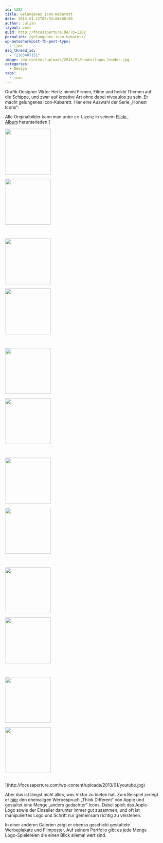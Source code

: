 ```yaml
---
id: 1282
title: Gelungenes Icon-Kabarett
date: 2013-01-22T08:33:04+00:00
author: Julian
layout: post
guid: http://focusaperture.de/?p=1282
permalink: /gelungenes-icon-kabarett/
wp-autosharepost-fb-post-type:
  - link
dsq_thread_id:
  - "2183487151"
image: /wp-content/uploads/2013/01/honestlogos_header.jpg
categories:
  - Design
tags:
  - icon
---
```

Grafik-Designer Viktor Hertz nimmt Firmen, Filme und heikle Themen auf die Schippe, und zwar auf kreative Art ohne dabei niveaulos zu sein. Er macht gelungenes Icon-Kabarett. Hier eine Auswahl der Serie &#8222;Honest Icons&#8220;:
  
Alle Originalbilder kann man unter cc-Lizenz in seinem <a href="http://www.flickr.com/photos/hertzen/sets/72157626308238830/with/5543037037/" target="_blank">Flickr-Album</a> herunterladen.[ 

<div class='gallery'>
  <dl class='gallery-item'>
    <dt class='gallery-icon landscape'>
      <a href='https://i1.wp.com/focusaperture.com/wp-content/uploads/2013/01/imdb.jpg'><img width="150" height="150" src="https://i1.wp.com/focusaperture.com/wp-content/uploads/2013/01/imdb.jpg?resize=150%2C150" class="attachment-thumbnail size-thumbnail" alt="" srcset="https://i1.wp.com/focusaperture.com/wp-content/uploads/2013/01/imdb.jpg?resize=150%2C150 150w, https://i1.wp.com/focusaperture.com/wp-content/uploads/2013/01/imdb.jpg?zoom=2&resize=150%2C150 300w, https://i1.wp.com/focusaperture.com/wp-content/uploads/2013/01/imdb.jpg?zoom=3&resize=150%2C150 450w" sizes="(max-width: 150px) 100vw, 150px" data-recalc-dims="1" /></a> 
    </dt>
  </dl>
  
  <dl class='gallery-item'>
    <dt class='gallery-icon landscape'>
      <a href='https://i2.wp.com/focusaperture.com/wp-content/uploads/2013/01/marlboro.jpg'><img width="150" height="150" src="https://i2.wp.com/focusaperture.com/wp-content/uploads/2013/01/marlboro.jpg?resize=150%2C150" class="attachment-thumbnail size-thumbnail" alt="" srcset="https://i2.wp.com/focusaperture.com/wp-content/uploads/2013/01/marlboro.jpg?resize=150%2C150 150w, https://i2.wp.com/focusaperture.com/wp-content/uploads/2013/01/marlboro.jpg?zoom=2&resize=150%2C150 300w, https://i2.wp.com/focusaperture.com/wp-content/uploads/2013/01/marlboro.jpg?zoom=3&resize=150%2C150 450w" sizes="(max-width: 150px) 100vw, 150px" data-recalc-dims="1" /></a> 
    </dt>
  </dl>
  
  <br style="clear: both" />
  
  <dl class='gallery-item'>
    <dt class='gallery-icon landscape'>
      <a href='https://i2.wp.com/focusaperture.com/wp-content/uploads/2013/01/youtube.jpg'><img width="150" height="150" src="https://i2.wp.com/focusaperture.com/wp-content/uploads/2013/01/youtube.jpg?resize=150%2C150" class="attachment-thumbnail size-thumbnail" alt="" srcset="https://i2.wp.com/focusaperture.com/wp-content/uploads/2013/01/youtube.jpg?resize=150%2C150 150w, https://i2.wp.com/focusaperture.com/wp-content/uploads/2013/01/youtube.jpg?zoom=2&resize=150%2C150 300w, https://i2.wp.com/focusaperture.com/wp-content/uploads/2013/01/youtube.jpg?zoom=3&resize=150%2C150 450w" sizes="(max-width: 150px) 100vw, 150px" data-recalc-dims="1" /></a> 
    </dt>
  </dl>
  
  <dl class='gallery-item'>
    <dt class='gallery-icon landscape'>
      <a href='https://i0.wp.com/focusaperture.com/wp-content/uploads/2013/01/apple.jpg'><img width="150" height="150" src="https://i0.wp.com/focusaperture.com/wp-content/uploads/2013/01/apple.jpg?resize=150%2C150" class="attachment-thumbnail size-thumbnail" alt="" srcset="https://i0.wp.com/focusaperture.com/wp-content/uploads/2013/01/apple.jpg?resize=150%2C150 150w, https://i0.wp.com/focusaperture.com/wp-content/uploads/2013/01/apple.jpg?zoom=2&resize=150%2C150 300w, https://i0.wp.com/focusaperture.com/wp-content/uploads/2013/01/apple.jpg?zoom=3&resize=150%2C150 450w" sizes="(max-width: 150px) 100vw, 150px" data-recalc-dims="1" /></a> 
    </dt>
  </dl>
  
  <br style="clear: both" />
  
  <dl class='gallery-item'>
    <dt class='gallery-icon landscape'>
      <a href='https://i0.wp.com/focusaperture.com/wp-content/uploads/2013/01/windows.jpg'><img width="150" height="150" src="https://i0.wp.com/focusaperture.com/wp-content/uploads/2013/01/windows.jpg?resize=150%2C150" class="attachment-thumbnail size-thumbnail" alt="" srcset="https://i0.wp.com/focusaperture.com/wp-content/uploads/2013/01/windows.jpg?resize=150%2C150 150w, https://i0.wp.com/focusaperture.com/wp-content/uploads/2013/01/windows.jpg?zoom=2&resize=150%2C150 300w, https://i0.wp.com/focusaperture.com/wp-content/uploads/2013/01/windows.jpg?zoom=3&resize=150%2C150 450w" sizes="(max-width: 150px) 100vw, 150px" data-recalc-dims="1" /></a> 
    </dt>
  </dl>
  
  <dl class='gallery-item'>
    <dt class='gallery-icon landscape'>
      <a href='https://i2.wp.com/focusaperture.com/wp-content/uploads/2013/01/playboy.jpg'><img width="150" height="150" src="https://i2.wp.com/focusaperture.com/wp-content/uploads/2013/01/playboy.jpg?resize=150%2C150" class="attachment-thumbnail size-thumbnail" alt="" srcset="https://i2.wp.com/focusaperture.com/wp-content/uploads/2013/01/playboy.jpg?resize=150%2C150 150w, https://i2.wp.com/focusaperture.com/wp-content/uploads/2013/01/playboy.jpg?zoom=2&resize=150%2C150 300w, https://i2.wp.com/focusaperture.com/wp-content/uploads/2013/01/playboy.jpg?zoom=3&resize=150%2C150 450w" sizes="(max-width: 150px) 100vw, 150px" data-recalc-dims="1" /></a> 
    </dt>
  </dl>
  
  <br style="clear: both" />
  
  <dl class='gallery-item'>
    <dt class='gallery-icon landscape'>
      <a href='https://i2.wp.com/focusaperture.com/wp-content/uploads/2013/01/nintendo.jpg'><img width="150" height="150" src="https://i2.wp.com/focusaperture.com/wp-content/uploads/2013/01/nintendo.jpg?resize=150%2C150" class="attachment-thumbnail size-thumbnail" alt="" srcset="https://i2.wp.com/focusaperture.com/wp-content/uploads/2013/01/nintendo.jpg?resize=150%2C150 150w, https://i2.wp.com/focusaperture.com/wp-content/uploads/2013/01/nintendo.jpg?zoom=2&resize=150%2C150 300w, https://i2.wp.com/focusaperture.com/wp-content/uploads/2013/01/nintendo.jpg?zoom=3&resize=150%2C150 450w" sizes="(max-width: 150px) 100vw, 150px" data-recalc-dims="1" /></a> 
    </dt>
  </dl>
  
  <dl class='gallery-item'>
    <dt class='gallery-icon landscape'>
      <a href='https://i2.wp.com/focusaperture.com/wp-content/uploads/2013/01/starbucks.jpg'><img width="150" height="150" src="https://i2.wp.com/focusaperture.com/wp-content/uploads/2013/01/starbucks.jpg?resize=150%2C150" class="attachment-thumbnail size-thumbnail" alt="" srcset="https://i2.wp.com/focusaperture.com/wp-content/uploads/2013/01/starbucks.jpg?resize=150%2C150 150w, https://i2.wp.com/focusaperture.com/wp-content/uploads/2013/01/starbucks.jpg?zoom=2&resize=150%2C150 300w, https://i2.wp.com/focusaperture.com/wp-content/uploads/2013/01/starbucks.jpg?zoom=3&resize=150%2C150 450w" sizes="(max-width: 150px) 100vw, 150px" data-recalc-dims="1" /></a> 
    </dt>
  </dl>
  
  <br style="clear: both" />
  
  <dl class='gallery-item'>
    <dt class='gallery-icon landscape'>
      <a href='https://i1.wp.com/focusaperture.com/wp-content/uploads/2013/01/harley-davidson.jpg'><img width="150" height="150" src="https://i1.wp.com/focusaperture.com/wp-content/uploads/2013/01/harley-davidson.jpg?resize=150%2C150" class="attachment-thumbnail size-thumbnail" alt="" srcset="https://i1.wp.com/focusaperture.com/wp-content/uploads/2013/01/harley-davidson.jpg?resize=150%2C150 150w, https://i1.wp.com/focusaperture.com/wp-content/uploads/2013/01/harley-davidson.jpg?zoom=2&resize=150%2C150 300w, https://i1.wp.com/focusaperture.com/wp-content/uploads/2013/01/harley-davidson.jpg?zoom=3&resize=150%2C150 450w" sizes="(max-width: 150px) 100vw, 150px" data-recalc-dims="1" /></a> 
    </dt>
  </dl>
  
  <dl class='gallery-item'>
    <dt class='gallery-icon landscape'>
      <a href='https://i1.wp.com/focusaperture.com/wp-content/uploads/2013/01/trailer-preview.jpg'><img width="150" height="150" src="https://i1.wp.com/focusaperture.com/wp-content/uploads/2013/01/trailer-preview.jpg?resize=150%2C150" class="attachment-thumbnail size-thumbnail" alt="" srcset="https://i1.wp.com/focusaperture.com/wp-content/uploads/2013/01/trailer-preview.jpg?resize=150%2C150 150w, https://i1.wp.com/focusaperture.com/wp-content/uploads/2013/01/trailer-preview.jpg?zoom=2&resize=150%2C150 300w, https://i1.wp.com/focusaperture.com/wp-content/uploads/2013/01/trailer-preview.jpg?zoom=3&resize=150%2C150 450w" sizes="(max-width: 150px) 100vw, 150px" data-recalc-dims="1" /></a> 
    </dt>
  </dl>
  
  <br style="clear: both" />
  
  <dl class='gallery-item'>
    <dt class='gallery-icon landscape'>
      <a href='https://i1.wp.com/focusaperture.com/wp-content/uploads/2013/01/porsche.jpg'><img width="150" height="150" src="https://i1.wp.com/focusaperture.com/wp-content/uploads/2013/01/porsche.jpg?resize=150%2C150" class="attachment-thumbnail size-thumbnail" alt="" srcset="https://i1.wp.com/focusaperture.com/wp-content/uploads/2013/01/porsche.jpg?resize=150%2C150 150w, https://i1.wp.com/focusaperture.com/wp-content/uploads/2013/01/porsche.jpg?zoom=2&resize=150%2C150 300w, https://i1.wp.com/focusaperture.com/wp-content/uploads/2013/01/porsche.jpg?zoom=3&resize=150%2C150 450w" sizes="(max-width: 150px) 100vw, 150px" data-recalc-dims="1" /></a> 
    </dt>
  </dl>
  
  <dl class='gallery-item'>
    <dt class='gallery-icon landscape'>
      <a href='https://i1.wp.com/focusaperture.com/wp-content/uploads/2013/01/walt-disney.jpg'><img width="150" height="150" src="https://i1.wp.com/focusaperture.com/wp-content/uploads/2013/01/walt-disney.jpg?resize=150%2C150" class="attachment-thumbnail size-thumbnail" alt="" srcset="https://i1.wp.com/focusaperture.com/wp-content/uploads/2013/01/walt-disney.jpg?resize=150%2C150 150w, https://i1.wp.com/focusaperture.com/wp-content/uploads/2013/01/walt-disney.jpg?zoom=2&resize=150%2C150 300w, https://i1.wp.com/focusaperture.com/wp-content/uploads/2013/01/walt-disney.jpg?zoom=3&resize=150%2C150 450w" sizes="(max-width: 150px) 100vw, 150px" data-recalc-dims="1" /></a> 
    </dt>
  </dl>
  
  <br style="clear: both" /> 
</div>](http://focusaperture.com/wp-content/uploads/2013/01/youtube.jpg)

Aber das ist längst nicht alles, was Viktor zu bieten hat. Zum Beispiel zerlegt er <a href="http://www.viktorhertz.com/50717/439425/gallery/think-different-(apple-tribute)" target="_blank">hier</a> den ehemaligen Werbespruch &#8222;Think Different&#8220; von Apple und gestaltet eine Menge &#8222;anders gedachter&#8220; Icons. Dabei spielt das Apple-Logo sowie der Einzeiler darunter immer gut zusammen, und oft ist manipuliertes Logo und Schrift nur gemeinsam richtig zu verstehen.

In einer anderen Galerien zeigt er ebenso geschickt gestaltete <a href="http://www.viktorhertz.com/50717/439433/gallery/posters" target="_blank">Werbeplakate</a> und <a href="http://www.viktorhertz.com/50717/439435/gallery/movie-posters" target="_blank">Filmposter</a>. Auf seinem <a href="http://www.viktorhertz.com/50714/home" target="_blank">Portfolio</a> gibt es jede Menge Logo-Spielereien die einen Blick allemal wert sind.
